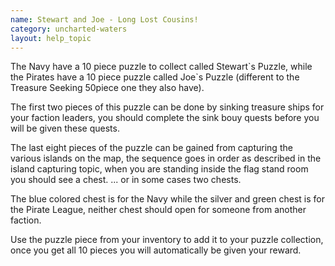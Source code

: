 ```yaml
---
name: Stewart and Joe - Long Lost Cousins!
category: uncharted-waters
layout: help_topic
---
```

The Navy have a 10 piece puzzle to collect called Stewart\`s Puzzle, while the Pirates have a 10 piece puzzle called Joe\`s Puzzle (different to the Treasure Seeking 50piece one they also have).

The first two pieces of this puzzle can be done by sinking treasure ships for your faction leaders, you should complete the sink bouy quests before you will be given these quests.

The last eight pieces of the puzzle can be gained from capturing the various islands on the map, the sequence goes in order as described in the island capturing topic, when you are standing inside the flag stand room you should see a chest. ... or in some cases two chests.

The blue colored chest is for the Navy while the silver and green chest is for the Pirate League, neither chest should open for someone from another faction.

Use the puzzle piece from your inventory to add it to your puzzle collection, once you get all 10 pieces you will automatically be given your reward.